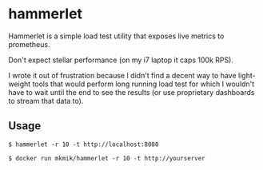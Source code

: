 # hammerlet

Hammerlet is a simple load test utility that exposes live metrics to prometheus.

Don't expect stellar performance (on my i7 laptop it caps 100k RPS).

I wrote it out of frustration because I didn't find a decent way
to have light-weight tools that would perform long running load test
for which I wouldn't have to wait until the end to see the results
(or use proprietary dashboards to stream that data to).

## Usage

```
$ hammerlet -r 10 -t http://localhost:8080
```

```
$ docker run mkmik/hammerlet -r 10 -t http://yourserver
```
